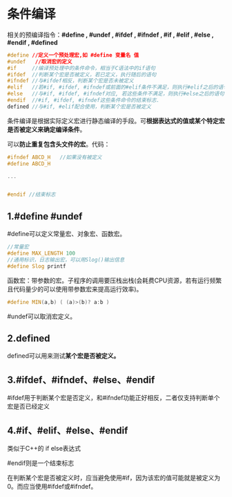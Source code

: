# 条件编译

相关的预编译指令：**#define , #undef , #ifdef , #ifndef , #if , #elif , #else , #endif ,  #defined**

```c++
#define //定义一个预处理宏,如 #define 变量名 值
#undef   //取消宏的定义
#if     //编译预处理中的条件命令，相当于C语法中的if语句
#ifdef  //判断某个宏是否被定义，若已定义，执行随后的语句
#ifndef //与#ifdef相反，判断某个宏是否未被定义
#elif   //若#if, #ifdef, #ifndef或前面的#elif条件不满足，则执行#elif之后的语句，相当于C语法中的else-if
#else   //与#if, #ifdef, #ifndef对应, 若这些条件不满足，则执行#else之后的语句，相当于C语法中的else
#endif  //#if, #ifdef, #ifndef这些条件命令的结束标志.
defined //与#if, #elif配合使用，判断某个宏是否被定义    
```

条件编译是根据实际定义宏进行静态编译的手段。可**根据表达式的值或某个特定宏是否被定义来确定编译条件**。

可以**防止重复包含头文件的宏**。代码：

```c++
#ifndef ABCD_H   //如果没有被定义
#define ABCD_H     

...


#endif //结束标志
```

## 1.#define #undef

#define可以定义常量宏、对象宏、函数宏。

```c++
//常量宏
#define MAX_LENGTH 100
//通用标识，日志输出宏，可以用Slog()输出信息
#define Slog printf
```

函数宏：带参数的宏。子程序的调用要压栈出栈(会耗费CPU资源，若有运行频繁且代码量少的可以使用带参数宏来提高运行效率)。

```c++
#define MIN(a,b) ( (a)>(b)? a:b )
```

#undef可以取消宏定义。

## 2.defined

defined可以用来测试**某个宏是否被定义。**

## 3.#ifdef、#ifndef、#else、#endif

\#ifdef用于判断某个宏是否定义，和#ifndef功能正好相反，二者仅支持判断单个宏是否已经定义

## 4.#if、#elif、#else、#endif

类似于C++的 if else表达式

#endif则是一个结束标志

在判断某个宏是否被定义时，应当避免使用#if，因为该宏的值可能就是被定义为0。而应当使用#ifdef或#ifndef。
